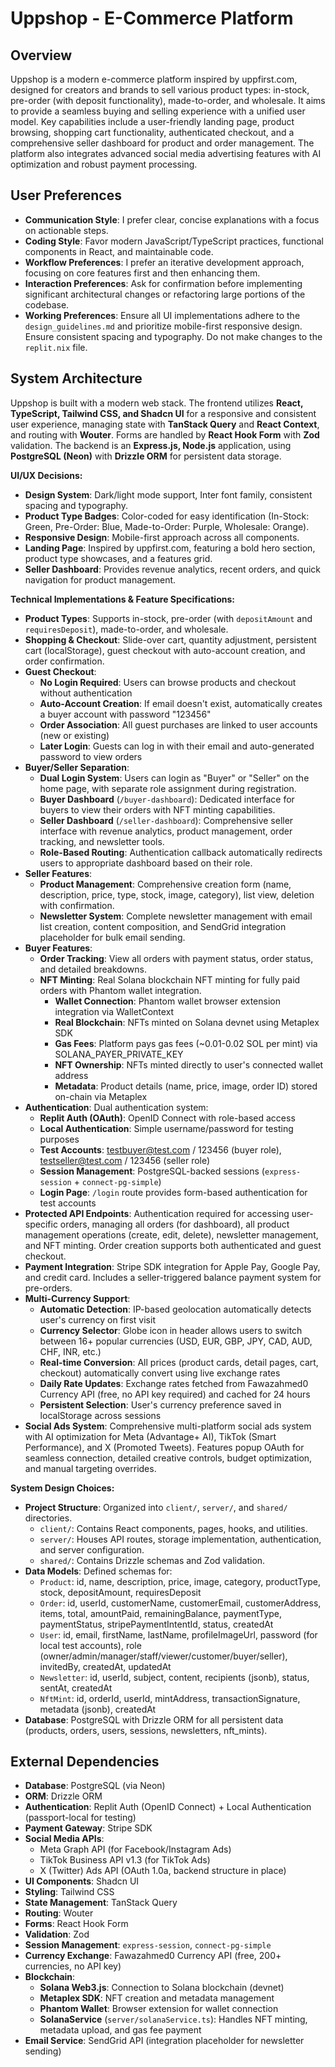 # Uppshop - E-Commerce Platform

## Overview
Uppshop is a modern e-commerce platform inspired by uppfirst.com, designed for creators and brands to sell various product types: in-stock, pre-order (with deposit functionality), made-to-order, and wholesale. It aims to provide a seamless buying and selling experience with a unified user model. Key capabilities include a user-friendly landing page, product browsing, shopping cart functionality, authenticated checkout, and a comprehensive seller dashboard for product and order management. The platform also integrates advanced social media advertising features with AI optimization and robust payment processing.

## User Preferences
- **Communication Style**: I prefer clear, concise explanations with a focus on actionable steps.
- **Coding Style**: Favor modern JavaScript/TypeScript practices, functional components in React, and maintainable code.
- **Workflow Preferences**: I prefer an iterative development approach, focusing on core features first and then enhancing them.
- **Interaction Preferences**: Ask for confirmation before implementing significant architectural changes or refactoring large portions of the codebase.
- **Working Preferences**: Ensure all UI implementations adhere to the `design_guidelines.md` and prioritize mobile-first responsive design. Ensure consistent spacing and typography. Do not make changes to the `replit.nix` file.

## System Architecture
Uppshop is built with a modern web stack. The frontend utilizes **React, TypeScript, Tailwind CSS, and Shadcn UI** for a responsive and consistent user experience, managing state with **TanStack Query** and **React Context**, and routing with **Wouter**. Forms are handled by **React Hook Form** with **Zod** validation. The backend is an **Express.js, Node.js** application, using **PostgreSQL (Neon)** with **Drizzle ORM** for persistent data storage.

**UI/UX Decisions:**
- **Design System**: Dark/light mode support, Inter font family, consistent spacing and typography.
- **Product Type Badges**: Color-coded for easy identification (In-Stock: Green, Pre-Order: Blue, Made-to-Order: Purple, Wholesale: Orange).
- **Responsive Design**: Mobile-first approach across all components.
- **Landing Page**: Inspired by uppfirst.com, featuring a bold hero section, product type showcases, and a features grid.
- **Seller Dashboard**: Provides revenue analytics, recent orders, and quick navigation for product management.

**Technical Implementations & Feature Specifications:**
- **Product Types**: Supports in-stock, pre-order (with `depositAmount` and `requiresDeposit`), made-to-order, and wholesale.
- **Shopping & Checkout**: Slide-over cart, quantity adjustment, persistent cart (localStorage), guest checkout with auto-account creation, and order confirmation.
- **Guest Checkout**: 
    - **No Login Required**: Users can browse products and checkout without authentication
    - **Auto-Account Creation**: If email doesn't exist, automatically creates a buyer account with password "123456"
    - **Order Association**: All guest purchases are linked to user accounts (new or existing)
    - **Later Login**: Guests can log in with their email and auto-generated password to view orders
- **Buyer/Seller Separation**:
    - **Dual Login System**: Users can login as "Buyer" or "Seller" on the home page, with separate role assignment during registration.
    - **Buyer Dashboard** (`/buyer-dashboard`): Dedicated interface for buyers to view their orders with NFT minting capabilities.
    - **Seller Dashboard** (`/seller-dashboard`): Comprehensive seller interface with revenue analytics, product management, order tracking, and newsletter tools.
    - **Role-Based Routing**: Authentication callback automatically redirects users to appropriate dashboard based on their role.
- **Seller Features**:
    - **Product Management**: Comprehensive creation form (name, description, price, type, stock, image, category), list view, deletion with confirmation.
    - **Newsletter System**: Complete newsletter management with email list creation, content composition, and SendGrid integration placeholder for bulk email sending.
- **Buyer Features**:
    - **Order Tracking**: View all orders with payment status, order status, and detailed breakdowns.
    - **NFT Minting**: Real Solana blockchain NFT minting for fully paid orders with Phantom wallet integration.
        - **Wallet Connection**: Phantom wallet browser extension integration via WalletContext
        - **Real Blockchain**: NFTs minted on Solana devnet using Metaplex SDK
        - **Gas Fees**: Platform pays gas fees (~0.01-0.02 SOL per mint) via SOLANA_PAYER_PRIVATE_KEY
        - **NFT Ownership**: NFTs minted directly to user's connected wallet address
        - **Metadata**: Product details (name, price, image, order ID) stored on-chain via Metaplex
- **Authentication**: Dual authentication system:
    - **Replit Auth (OAuth)**: OpenID Connect with role-based access
    - **Local Authentication**: Simple username/password for testing purposes
    - **Test Accounts**: testbuyer@test.com / 123456 (buyer role), testseller@test.com / 123456 (seller role)
    - **Session Management**: PostgreSQL-backed sessions (`express-session` + `connect-pg-simple`)
    - **Login Page**: `/login` route provides form-based authentication for test accounts
- **Protected API Endpoints**: Authentication required for accessing user-specific orders, managing all orders (for dashboard), all product management operations (create, edit, delete), newsletter management, and NFT minting. Order creation supports both authenticated and guest checkout.
- **Payment Integration**: Stripe SDK integration for Apple Pay, Google Pay, and credit card. Includes a seller-triggered balance payment system for pre-orders.
- **Multi-Currency Support**: 
    - **Automatic Detection**: IP-based geolocation automatically detects user's currency on first visit
    - **Currency Selector**: Globe icon in header allows users to switch between 16+ popular currencies (USD, EUR, GBP, JPY, CAD, AUD, CHF, INR, etc.)
    - **Real-time Conversion**: All prices (product cards, detail pages, cart, checkout) automatically convert using live exchange rates
    - **Daily Rate Updates**: Exchange rates fetched from Fawazahmed0 Currency API (free, no API key required) and cached for 24 hours
    - **Persistent Selection**: User's currency preference saved in localStorage across sessions
- **Social Ads System**: Comprehensive multi-platform social ads system with AI optimization for Meta (Advantage+ AI), TikTok (Smart Performance), and X (Promoted Tweets). Features popup OAuth for seamless connection, detailed creative controls, budget optimization, and manual targeting overrides.

**System Design Choices:**
- **Project Structure**: Organized into `client/`, `server/`, and `shared/` directories.
    - `client/`: Contains React components, pages, hooks, and utilities.
    - `server/`: Houses API routes, storage implementation, authentication, and server configuration.
    - `shared/`: Contains Drizzle schemas and Zod validation.
- **Data Models**: Defined schemas for:
    - `Product`: id, name, description, price, image, category, productType, stock, depositAmount, requiresDeposit
    - `Order`: id, userId, customerName, customerEmail, customerAddress, items, total, amountPaid, remainingBalance, paymentType, paymentStatus, stripePaymentIntentId, status, createdAt
    - `User`: id, email, firstName, lastName, profileImageUrl, password (for local test accounts), role (owner/admin/manager/staff/viewer/customer/buyer/seller), invitedBy, createdAt, updatedAt
    - `Newsletter`: id, userId, subject, content, recipients (jsonb), status, sentAt, createdAt
    - `NftMint`: id, orderId, userId, mintAddress, transactionSignature, metadata (jsonb), createdAt
- **Database**: PostgreSQL with Drizzle ORM for all persistent data (products, orders, users, sessions, newsletters, nft_mints).

## External Dependencies
- **Database**: PostgreSQL (via Neon)
- **ORM**: Drizzle ORM
- **Authentication**: Replit Auth (OpenID Connect) + Local Authentication (passport-local for testing)
- **Payment Gateway**: Stripe SDK
- **Social Media APIs**:
    - Meta Graph API (for Facebook/Instagram Ads)
    - TikTok Business API v1.3 (for TikTok Ads)
    - X (Twitter) Ads API (OAuth 1.0a, backend structure in place)
- **UI Components**: Shadcn UI
- **Styling**: Tailwind CSS
- **State Management**: TanStack Query
- **Routing**: Wouter
- **Forms**: React Hook Form
- **Validation**: Zod
- **Session Management**: `express-session`, `connect-pg-simple`
- **Currency Exchange**: Fawazahmed0 Currency API (free, 200+ currencies, no API key)
- **Blockchain**: 
    - **Solana Web3.js**: Connection to Solana blockchain (devnet)
    - **Metaplex SDK**: NFT creation and metadata management
    - **Phantom Wallet**: Browser extension for wallet connection
    - **SolanaService** (`server/solanaService.ts`): Handles NFT minting, metadata upload, and gas fee payment
- **Email Service**: SendGrid API (integration placeholder for newsletter sending)